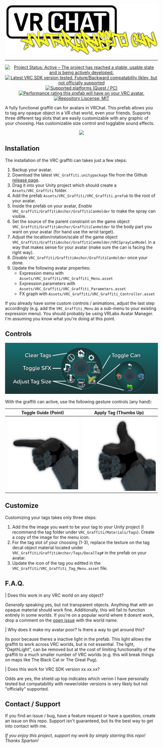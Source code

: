 <div align="center">

![](./docs/banner.png)

</div>

---

<div align="center">

[![Project Status: Active – The project has reached a stable, usable state and is being actively developed.](https://www.repostatus.org/badges/latest/active.svg)](https://www.repostatus.org/#active)
[![Latest VRC SDK version tested. Future/Backward compatability likley, but not officially supported](https://img.shields.io/badge/VRChat%20SDK-3.2.0-blue)](https://docs.vrchat.com/docs/choosing-your-sdk)
[![Supported platforms (Quest / PC)](https://img.shields.io/badge/platform-PC%20Only-blue)](https://docs.vrchat.com/docs/quest-content-limitations)
[![Performance rating this prefab will have on your VRC avatar.](https://img.shields.io/badge/avatar%20performance-Poor-orange)](https://docs.vrchat.com/docs/avatar-performance-ranking-system)
[![Repository Liscense: MIT](https://img.shields.io/github/license/AbsoluteStratos/VRC_Graffiti)](https://github.com/AbsoluteStratos/VRC_Graffiti/blob/main/LICENSE)

</div>

A fully functional graffiti can for avatars in VRChat. 
This prefab allows you to tag any opaque object in a VR chat world, even your friends.
Supports three different tag slots that are easily customizable with any graphic of your choosing.
Has customizable size control and togglable sound effects.

<div align="center">

![](./docs/GraffitiDemo.gif)

</div>

## Installation
The installation of the VRC graffiti can takes just a few steps:

1. Backup your avatar.
2. Download the latest `VRC_Graffiti.unitypackage` file from the Github [release page](https://github.com/AbsoluteStratos/VRC_Graffiti/releases).
3. Drag it into your Unity project which should create a `Assets/VRC_Graffiti` folder.
4. Add the prefab `Assets/VRC_Graffiti/VRC_Graffiti.prefab` to the root of your avatar.
5. Inside the prefab on your avatar, *Enable* `VRC_Graffiti/GraffitiAnchor/GraffitiCanHolder` to make the spray can visible.
6. Set the source of the parent constraint on the game object `VRC_Graffiti/GraffitiAnchor/GraffitiCanHolder` to the body part you want on your avatar (for hand use the wrist target).
7. Adjust the location/rotation/scale of the game object `VRC_Graffiti/GraffitiAnchor/GraffitiCanHolder/VRCSprayCanModel` in a way that makes sense for your avatar (make sure the can is facing the right way).
8. *Disable* `VRC_Graffiti/GraffitiAnchor/GraffitiCanHolder` once your done.
9. Update the following avatar properties:
    * Expression menu with `Assets/VRC_Graffiti/VRC_Graffiti_Menu.asset`
    * Expression parameters with `Assets/VRC_Graffiti/VRC_Graffiti_Parameters.asset`
    * FX graph with `Assets/VRC_Graffiti/VRC_Graffiti_Controller.asset`

If you already have some custom controls / animations, adjust the last step accordingly (e.g. add the `VRC_Graffiti_Menu` as a sub-menu to your existing expression menu). 
You should probably be using VRLabs Avatar Manager. 
I'm assuming you know what you're doing at this point.

## Controls
<div align="center">

![](./docs/controls_banner.png)

</div>

With the graffiti can active, use the following gesture controls (any hand):

<div align="center">

| Toggle Guide (Point)     | Apply Tag (Thumbs Up) |
| ----------- | ----------- |
| ![](./docs/gesture1.png)      | ![](./docs/gesture2.png)       |

</div>

## Customize

Customizing your tags takes only three steps:

1. Add the the image you want to be your tag to your Unity project (I recommend the tag folder under `VRC_Graffiti/Materials/Tags`). Create a copy of the image for the menu icon.
2. For the tag slot of your choosing (1-3), replace the texture on the tag decal object material located under `VRC_Graffiti/GraffitiAnchor/Tags/DecalTag#` in the prefab on your avatar.
3. Update the icon of the tag you editted in the `VRC_Graffiti/VRC_Graffiti_Tag_Menu.asset` file.

## F.A.Q.

| Does this work in any VRC world on any object?

*Generally* speaking yes, but not transparent objects. 
Anything that with an opaque material should work fine.
Additionally, this will fail to function entirely in some worlds.
If you're on a popular world where it doesnt work, drop a comment on the [open issue](https://github.com/AbsoluteStratos/VRC_Graffiti/issues/1) with the world name.

| Why does it make my avatar poor? Is there a way to get around this?

Its poor because theres a inactive light in the prefab. This light allows the graffiti to work across VRC worlds, but is not essential. 
The light, "DepthLight", can be removed but at the cost of limiting functionality of the graffiti to a much smaller number of VRC worlds (e.g. this will break things on maps like The Black Cat or The Great Pug).

| Does this work for VRC SDK version xx.xx.xx?

Odds are yes, the shield up top indicates which verion I have personally tested but compatability with newer/older versions is very likely but not "officially" supported.


## Contact / Support

If you find an issue / bug, have a feature request or have a question, create an issue on this repo.
Support isn't guaranteed, but its the best way to get into contact with me.

*If you enjoy this project, support my work by simply starring this repo! Thanks Spartan!*
